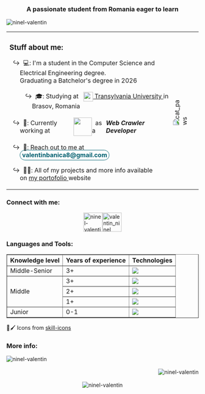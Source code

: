 <h3 align="center">
	A passionate student from Romania eager to learn
</h3>
<p align="left">
	<img src="https://komarev.com/ghpvc/?username=ninel-valentin&label=Profile%20views&color=006070&style=flat" alt="ninel-valentin" />
</p>
<table style="border:none; width:100%">
	<tbody>
		<tr>
			<td>
				<h3 align="left">
					Stuff about me:
				</h3>
				<ul style="list-style-type: '↪'">
					<li>
						&nbsp; 💻: I'm a student in  the Computer Science and Electrical Engineering degree.
						<br />
						Graduating a Batchelor's degree in 2026
					</li>
					<br />
					<li style="position:relative; left:2rem;">
						&nbsp; 🎓: Studying at &nbsp;
						<a href="https://unitbv.ro/">
							<img style="filter:drop-shadow(0 0 1px white);" align="center" src="https://unitbv.ro/images/footerlogo.PNG" height="25" />
							Transylvania University
						</a>
						in Brasov,
						Romania
					</li>
					<br />
					<li>
						<div style="display:flex; align-items:center;">
							&nbsp; 💼: Currently working at&nbsp;
							<a href="https://www.channelsight.com/">
								<img style="height:3rem;" src="https://assets-global.website-files.com/64248e7ed5f30d6effe57d5d/645bc6cf55c0bc11098dd759_Navbar%20logo_Word%20Mark%20Dark%20Grey%20Large%20140px%20x%20480px_Word%20Mark%20Dark%20Grey%20Large%20140px%20x%20480px-p-500.png" />
							</a>
							&nbsp; as a &nbsp;
							<i>
								<b>
									Web Crawler Developer
								</b>
							</i>
						</div>
					</li>
					<br />
					<li>
						&nbsp;&nbsp;📧: Reach out to me at
						<span style="color:#006070; font-weight:bolder; border-radius:25px; padding:2px 5px 3px; border:#006070 1px solid;">
							valentinbanica8@gmail.com
						</span>
					</li>
					<br />
					<li>
						&nbsp;&nbsp;👨‍💻: All of my projects and more info available on
						<a href="https://ninel-valentin.com/">
							my portofolio
						</a>
						website
					</li>
				</ul>
			</td>
			<td>
				<img style="transform:rotate(-90deg);" align="center" src="https://puppaws.carrd.co/assets/images/image24.gif?v=5ed23abf" alt="cat_paws" />
			</td>
		</tr>
	</tbody>
</table>
<h3 align="left">
	Connect with me:
</h3>
<div style="display:flex; justify-content:center; align-items: center; width:100%">
	<a href="https://linkedin.com/in/ninel-valentin-bănică" target="blank">
		<img align="center" src="https://user-images.githubusercontent.com/74038190/235294012-0a55e343-37ad-4b0f-924f-c8431d9d2483.gif" alt="ninel-valentin-bănică" height="50" width="50" />
	</a>
	<br/>
	<a href="https://instagram.com/valentin_ninel" target="blank">
		<img align="center" src="https://user-images.githubusercontent.com/74038190/235294013-a33e5c43-a01c-43f6-b44d-a406d8b4ab75.gif" alt="valentin_ninel" height="50" width="50" />
	</a>
</div>
<h3 align="left">
	Languages and Tools:
</h3>
<table border=1 style="width:100%">
	<thead>
		<th>
			Knowledge level
		</th>
		<th>
			Years of experience
		</th>
		<th>
			Technologies
		</th>
	</thead>
	<tbody>
	<tr>
		<td>
			Middle-Senior
		</td>
		<td>
			3+
		</td>
		<td>
			<img src="https://skillicons.dev/icons?i=react,nextjs,babel,express,flask,redis,azure,postman&perline=10"/>
		</td>
		</tr>
	<tr>
		<td rowspan="3">
			Middle
		</td>
		<td>
			3+
		</td>
		<td>
			<img src="https://skillicons.dev/icons?i=py,java,c,cs,cpp&perline=10"/>
		</td>
		</tr>
		<tr>
		<td>
			2+
		</td>
		<td>
			<img src="https://skillicons.dev/icons?i=blender,unity&perline=10"/>
		</td>
		</tr>
		<tr>
		<td>
			1+
		</td>
		<td>
			<img src="https://skillicons.dev/icons?i=aws,kubernetes,docker,dotnet,dynamodb&perline=10"/>
		</td>
		</tr>
		<tr>
		<td>
			Junior
		</td>
		<td>
			0-1
		</td>
		<td>
			<img src="https://skillicons.dev/icons?i=react,nextjs,babel,express,flask,redis,azure,postman&perline=10"/>
		</td>
		</tr>
	</tbody>
</table>
<p>🎨🖌 Icons from <a href="https://github.com/tandpfun/skill-icons#readme">skill-icons</a></p>
<h3 align="left">
	More info:
</h3>
<div style="width:100%; display:flex; align-items:center; justify-content:center; flex-direction: column;">
<div style="width:100%;">
	<img align="left" src="https://github-readme-stats.vercel.app/api/top-langs?username=ninel-valentin&show_icons=true&locale=en&layout=compact" alt="ninel-valentin" />
</div>
	<br />
<div style="width:100%;" align="right">
	<img align="center" src="https://github-readme-stats.vercel.app/api?username=ninel-valentin&show_icons=true&locale=en" alt="ninel-valentin" />
</div>
	<br />
	<img align="center" src="https://github-readme-streak-stats.herokuapp.com/?user=ninel-valentin&" alt="ninel-valentin" />
</div>
